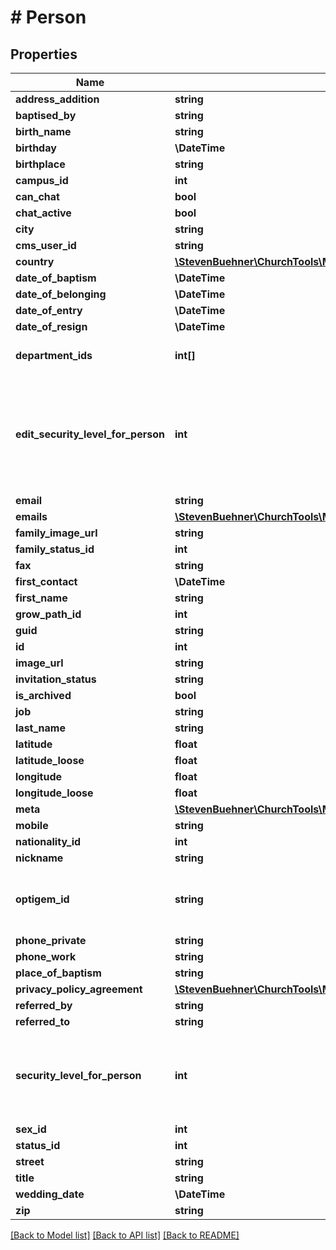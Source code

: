 # # Person

## Properties

Name | Type | Description | Notes
------------ | ------------- | ------------- | -------------
**address_addition** | **string** |  | [optional]
**baptised_by** | **string** |  | [optional]
**birth_name** | **string** |  | [optional]
**birthday** | **\DateTime** |  | [optional]
**birthplace** | **string** |  | [optional]
**campus_id** | **int** |  | [optional]
**can_chat** | **bool** |  | [optional]
**chat_active** | **bool** |  | [optional]
**city** | **string** |  | [optional]
**cms_user_id** | **string** |  | [optional]
**country** | [**\StevenBuehner\ChurchTools\Model\GetAllCampuses200ResponseDataInnerAddressCountry**](GetAllCampuses200ResponseDataInnerAddressCountry.md) |  | [optional]
**date_of_baptism** | **\DateTime** |  | [optional]
**date_of_belonging** | **\DateTime** |  | [optional]
**date_of_entry** | **\DateTime** |  | [optional]
**date_of_resign** | **\DateTime** |  | [optional]
**department_ids** | **int[]** | List of department IDs | [optional]
**edit_security_level_for_person** | **int** | Eidt security level of the current user. The user can edit fields upto this level. | [optional]
**email** | **string** |  | [optional]
**emails** | [**\StevenBuehner\ChurchTools\Model\PutCheckinPersons200ResponseDataEmailsInner[]**](PutCheckinPersons200ResponseDataEmailsInner.md) |  | [optional]
**family_image_url** | **string** |  | [optional]
**family_status_id** | **int** |  | [optional]
**fax** | **string** |  | [optional]
**first_contact** | **\DateTime** |  | [optional]
**first_name** | **string** |  | [optional]
**grow_path_id** | **int** |  | [optional]
**guid** | **string** |  | [optional]
**id** | **int** |  | [optional]
**image_url** | **string** |  | [optional]
**invitation_status** | **string** |  | [optional]
**is_archived** | **bool** |  | [optional]
**job** | **string** |  | [optional]
**last_name** | **string** |  | [optional]
**latitude** | **float** |  | [optional]
**latitude_loose** | **float** |  | [optional]
**longitude** | **float** |  | [optional]
**longitude_loose** | **float** |  | [optional]
**meta** | [**\StevenBuehner\ChurchTools\Model\GetBookings200ResponseDataInnerBaseMeta**](GetBookings200ResponseDataInnerBaseMeta.md) |  | [optional]
**mobile** | **string** |  | [optional]
**nationality_id** | **int** |  | [optional]
**nickname** | **string** |  | [optional]
**optigem_id** | **string** | String with Optigem ID or empty string if no ID is set. | [optional]
**phone_private** | **string** |  | [optional]
**phone_work** | **string** |  | [optional]
**place_of_baptism** | **string** |  | [optional]
**privacy_policy_agreement** | [**\StevenBuehner\ChurchTools\Model\PutCheckinPersons200ResponseDataPrivacyPolicyAgreement**](PutCheckinPersons200ResponseDataPrivacyPolicyAgreement.md) |  | [optional]
**referred_by** | **string** |  | [optional]
**referred_to** | **string** |  | [optional]
**security_level_for_person** | **int** | Security level of the current user. The user sees fields upto this level. | [optional]
**sex_id** | **int** |  | [optional]
**status_id** | **int** |  | [optional]
**street** | **string** |  | [optional]
**title** | **string** |  | [optional]
**wedding_date** | **\DateTime** |  | [optional]
**zip** | **string** |  | [optional]

[[Back to Model list]](../../README.md#models) [[Back to API list]](../../README.md#endpoints) [[Back to README]](../../README.md)
